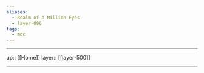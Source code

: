 ```yaml
---
aliases:
  - Realm of a Million Eyes
  - layer-006
tags:
  - moc
---
```


***

up:: [[Home]]
layer:: [[layer-500]]

***

